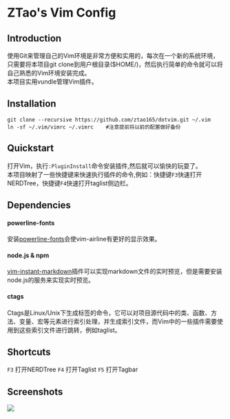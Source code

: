 # ZTao's Vim Config
## Introduction
使用Git来管理自己的Vim环境是非常方便和实用的，每次在一个新的系统环境，只需要将本项目git clone到用户根目录($HOME/)，然后执行简单的命令就可以将自己熟悉的Vim环境安装完成。<br/>
本项目实用vundle管理Vim插件。
## Installation
    git clone --recursive https://github.com/ztao165/dotvim.git ~/.vim
    ln -sf ~/.vim/vimrc ~/.vimrc    #注意提前将以前的配置做好备份
## Quickstart
打开Vim，执行`:PluginInstall`命令安装插件,然后就可以愉快的玩耍了。<br/>
本项目映射了一些快捷键来快速执行插件的命令,例如：快捷键`F3`快速打开NERDTree，快捷键`F4`快速打开taglist侧边栏。
## Dependencies
#### powerline-fonts
安装[powerline-fonts][1]会使vim-airline有更好的显示效果。
#### node.js & npm
[vim-instant-markdown][2]插件可以实现markdown文件的实时预览，但是需要安装node.js的服务来实现实时预览。
#### ctags
Ctags是Linux/Unix下生成标签的命令，它可以对项目源代码中的类、函数、方法、变量、宏等元素进行索引处理，并生成索引文件，而Vim中的一些插件需要使用到这些索引文件进行跳转，例如taglist。
## Shortcuts
`F3` 打开NERDTree
`F4` 打开Taglist
`F5` 打开Tagbar
## Screenshots
![](https://ws1.sinaimg.cn/large/006tNc79ly1flg8izl0yqj31kw0w04a8.jpg)

[1]: https://github.com/powerline/fonts
[2]: https://github.com/suan/vim-instant-markdown
